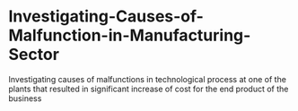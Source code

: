 # Investigating-Causes-of-Malfunction-in-Manufacturing-Sector
Investigating causes of malfunctions in technological process at one of the plants that resulted in significant increase of cost for the end product of the business
